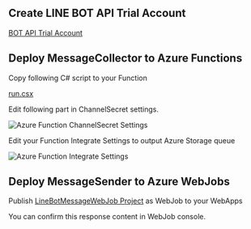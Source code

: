 ## Create LINE BOT API Trial Account

[BOT API Trial Account](https://business.line.me/ja/products/4/introduction "BOT API Trial Account")

## Deploy MessageCollector to Azure Functions

Copy following C# script to your Function

[run.csx](https://github.com/kiyoaki/LineBotNet/blob/master/LineBotMessageCollector/run.csx "run.csx")

Edit following part in ChannelSecret settings.

![Azure Function ChannelSecret Settings](https://raw.githubusercontent.com/kiyoaki/LineBotNet/master/Images/ChannelSecret.PNG "Azure Function ChannelSecret Settings")

Edit your Function Integrate Settings to output Azure Storage queue

![Azure Function Integrate Settings](https://raw.githubusercontent.com/kiyoaki/LineBotNet/master/Images/AzureFunctionsIntegrateSettings.PNG "Azure Function Integrate Settings")

## Deploy MessageSender to Azure WebJobs

Publish [LineBotMessageWebJob Project](https://github.com/kiyoaki/LineBotNet/tree/master/LineBotMessageWebJob "LineBotMessageWebJob Project") as WebJob to your WebApps

You can confirm this response content in WebJob console.

